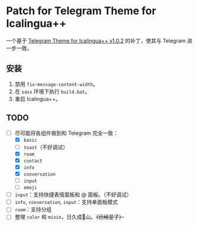 # Patch for Telegram Theme for Icalingua++

一个基于 [Telegram Theme for Icalingua++ v1.0.2](https://github.com/wibus-wee-ac/icalingua-theme-telegram/releases/tag/v1.0.2) 的补丁，使其与 Telegram 进一步一致。

## 安装

1. 禁用 `fix-message-content-width`。
1. 在 `sass` 环境下执行 `build.bat`。
1. 重启 Icalingua++。

## TODO

- [ ] 尽可能将各组件做到和 Telegram 完全一致：
    - [x] `basic`
    - [ ] `toast`（不好调试）
    - [x] `room`
    - [x] `contact`
    - [x] `info`
    - [x] `conversation`
    - [ ] `input`
    - [ ] `emoji`
- [ ] `input`：支持快捷表情面板和 @ 面板。（不好调试）
- [ ] `info`, `conversation`, `input`：支持单面板模式
- [ ] `room`：支持分组
- [ ] 整理 `color` 和 `mixin`，日久成💩山。~~（已经是了）~~
